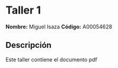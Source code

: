 # Taller 1
**Nombre:** Miguel Isaza 
**Código:** A00054628
## Descripción
Este taller contiene el documento pdf
